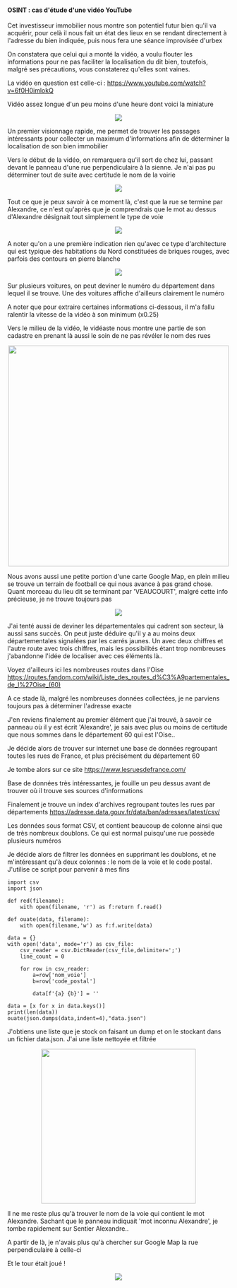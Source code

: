 #### OSINT : cas d'étude d'une vidéo YouTube

Cet investisseur immobilier nous montre son potentiel futur bien qu'il va acquérir, pour celà il nous fait un état des lieux en se rendant directement à l'adresse du bien indiquée, puis nous fera une séance improvisée d'urbex

On constatera que celui qui a monté la vidéo, a voulu flouter les informations pour ne pas faciliter la localisation du dit bien, toutefois, malgré ses précautions, vous constaterez qu'elles sont vaines.

La vidéo en question est celle-ci : https://www.youtube.com/watch?v=6f0H0imlokQ

Vidéo assez longue d'un peu moins d'une heure dont voici la miniature

<p align="center"><img src="http://i.imgur.com/eB1rZ8D.png"/></p>

Un premier visionnage rapide, me permet de trouver les passages intéressants pour collecter un maximum d'informations afin de déterminer la localisation de son bien immobilier

Vers le début de la vidéo, on remarquera qu'il sort de chez lui, passant devant le panneau d'une rue perpendiculaire à la sienne. Je n'ai pas pu déterminer tout de suite avec certitude le nom de la voirie

<p align="center"><img src="http://i.imgur.com/rCA9kjq.png"></p>


Tout ce que je peux savoir à ce moment là, c'est que la rue se termine par Alexandre, ce n'est qu'après que je comprendrais que le mot au dessus d'Alexandre désignait tout simplement le type de voie


<p align="center"><img src="http://i.imgur.com/lhpxu9H.png"></p>


A noter qu'on a une première indication rien qu'avec ce type d'architecture qui est typique des habitations du Nord constituées de briques rouges, avec parfois des contours en pierre blanche


<p align="center"><img src="http://i.imgur.com/nHxVff3.png"></p>


Sur plusieurs voitures, on peut deviner le numéro du département dans lequel il se trouve. Une des voitures affiche d'ailleurs clairement le numéro

A noter que pour extraire certaines informations ci-dessous, il m'a fallu ralentir la vitesse de la vidéo à son minimum (x0.25)

Vers le milieu de la vidéo, le vidéaste nous montre une partie de son cadastre en prenant là aussi le soin de ne pas révéler le nom des rues 

<p align="center"><img src="http://i.imgur.com/trBmS6i.png"  width="500px"/></p>

Nous avons aussi une petite portion d'une carte Google Map, en plein milieu se trouve un terrain de football ce qui nous avance à pas grand chose. Quant morceau du lieu dit se terminant par 'VEAUCOURT', malgré cette info précieuse, je ne trouve toujours pas

<p align="center"><img src="http://i.imgur.com/7TKDrec.png"  /></p>


J'ai tenté aussi de deviner les départementales qui cadrent son secteur, là aussi sans succès. On peut juste déduire qu'il y a au moins deux départementales signalées par les carrés jaunes. Un avec deux chiffres et l'autre route avec trois chiffres, mais les possibilités étant trop nombreuses j'abandonne l'idée de localiser avec ces éléments là..

Voyez d'ailleurs ici les nombreuses routes dans l'Oise https://routes.fandom.com/wiki/Liste_des_routes_d%C3%A9partementales_de_l%27Oise_(60)


A ce stade là, malgré les nombreuses données collectées, je ne parviens toujours pas à déterminer l'adresse exacte

J'en reviens finalement au premier élément que j'ai trouvé, à savoir ce panneau où il y est écrit 'Alexandre', je sais avec plus ou moins de certitude que nous sommes dans le département 60 qui est l'Oise..

Je décide alors de trouver sur internet une base de données regroupant toutes les rues de France, et plus précisément du département 60

Je tombe alors sur ce site https://www.lesruesdefrance.com/

Base de données très intéressantes, je fouille un peu dessus avant de trouver où il trouve ses sources d'informations

Finalement je trouve un index d'archives regroupant toutes les rues par départements https://adresse.data.gouv.fr/data/ban/adresses/latest/csv/

Les données sous format CSV, et contient beaucoup de colonne ainsi que de très nombreux doublons. Ce qui est normal puisqu'une rue possède plusieurs numéros

Je décide alors de filtrer les données en supprimant les doublons, et ne m'intéressant qu'à deux colonnes : le nom de la voie et le code postal. J'utilise ce script pour parvenir à mes fins 

    import csv
    import json
    
    def red(filename):
        with open(filename, 'r') as f:return f.read()
    
    def ouate(data, filename):
        with open(filename,'w') as f:f.write(data)
    
    data = {}
    with open('data', mode='r') as csv_file:
        csv_reader = csv.DictReader(csv_file,delimiter=';')
        line_count = 0
    
        for row in csv_reader:
            a=row['nom_voie']
            b=row['code_postal']
    
            data[f'{a} {b}'] = ''
    
    data = [x for x in data.keys()]
    print(len(data))
    ouate(json.dumps(data,indent=4),"data.json")

J'obtiens une liste que je stock on faisant un dump et on le stockant dans un fichier data.json. J'ai une liste nettoyée et filtrée


<p align="center"><img src="http://i.imgur.com/7x9F9RO.png" width="350px"/></p>


Il ne me reste plus qu'à trouver le nom de la voie qui contient le mot Alexandre. Sachant que le panneau indiquait 'mot inconnu Alexandre', je tombe rapidement sur Sentier Alexandre..

A partir de là, je n'avais plus qu'à chercher sur Google Map la rue perpendiculaire à celle-ci

Et le tour était joué !

<p align="center"><img src="http://i.imgur.com/cxp3NCH.png"></p>

